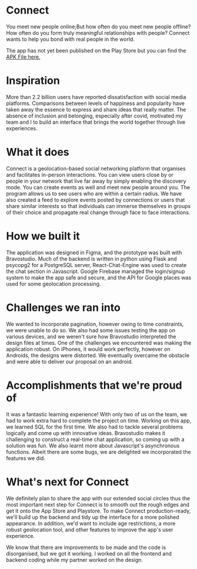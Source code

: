 # Connect

You meet new people online;But how often do you meet new people offline? How often do you form truly meaningful relationships with people?
Connect wants to help you bond with real people in the world.

The app has not yet been published on the Play Store but you can find the [APK File here.](https://www.mediafire.com/file/bpbskujr7vssi8d/Connect-debug.apk/file)

# Inspiration
More than 2.2 billion users have reported dissatisfaction with social media platforms. Comparisons between levels of happiness and popularity have taken away the essence to express and share ideas that really matter. The absence of inclusion and belonging, especially after covid, motivated my team and I to build an interface that brings the world together through live experiences.

# What it does
Connect is a geolocation-based social networking platform that organises and facilitates in-person interactions. You can view users close by or people in your network that live far away by simply enabling the discovery mode. You can create events as well and meet new people around you. The program allows us to see users who are within a certain radius. We have also created a feed to explore events posted by connections or users that share similar interests so that individuals can immerse themselves in groups of their choice and propagate real change through face to face interactions.

# How we built it
The application was designed in Figma, and the prototype was built with Bravostudio. Much of the backend is written in python using Flask and psycopg2 for a PostgreSQL server, React-Chat-Engine was used to create the chat section in Javascript. Google Firebase managed the login/signup system to make the app safe and secure, and the API for Google places was used for some geolocation processing.

# Challenges we ran into
We wanted to incorporate pagination, however owing to time constraints, we were unable to do so. We also had some issues testing the app on various devices, and we weren't sure how Bravostudio interpreted the design files at times. One of the challenges we encountered was making the application robust. On iPhones, it would work perfectly, however on Androids, the designs were distorted. We eventually overcame the obstacle and were able to deliver our proposal on an android.

# Accomplishments that we're proud of
It was a fantastic learning experience!  With only two of us on the team, we had to work extra hard to complete the project on time. Working on this app, we learned SQL for the first time. We also had to tackle several problems logically and come up with innovative ideas. Bravostudio makes it challenging to construct a real-time chat application, so coming up with a solution was fun. We also learnt more about Javascript's asynchronous functions. Albeit there are some bugs, we are delighted we incorporated the features we did.


# What's next for Connect
We definitely plan to share the app with our extended social circles thus the most important next step for Connect is to smooth out the rough edges and get it onto the App Store and Playstore. To make Connect production-ready, we'll build up the backend and tidy up the interface for a more polished appearance. In addition, we'd want to include age restrictions, a more robust geolocation tool, and other features to improve the app's user experience.

We know that there are improvements to be made and the code is disorganised, but we got it working. I worked on all the frontend and backend coding while my partner worked on the design.
